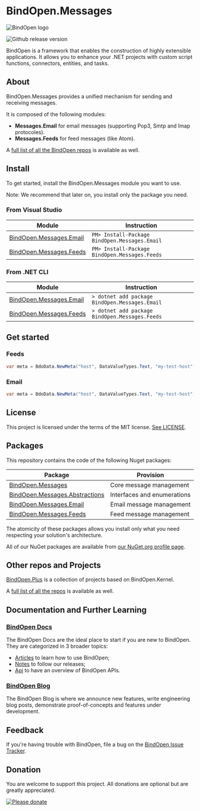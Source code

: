 # BindOpen.Messages

![BindOpen logo](https://storage.bindopen.org/img/logos/logo_bindopen.png)

![Github release version](https://img.shields.io/nuget/v/BindOpen.Kernel.Abstractions.svg?style=plastic)


BindOpen is a framework that enables the construction of highly extensible applications. It allows you to enhance your .NET projects with custom script functions, connectors, entities, and tasks.

## About

BindOpen.Messages provides a unified mechanism for sending and receiving messages.

It is composed of the following modules:

* __Messages.Email__ for email messages (supporting Pop3, Smtp and Imap protocoles).
* __Messages.Feeds__ for feed messages (like Atom).

A [full list of all the BindOpen repos](https://github.com/bindopen?tab=repositories) is available as well.


## Install

To get started, install the BindOpen.Messages module you want to use.

Note: We recommend that later on, you install only the package you need.

### From Visual Studio

| Module | Instruction |
|--------|-----|
| [BindOpen.Messages.Email](https://www.nuget.org/packages/BindOpen.Messages.Email) | ```PM> Install-Package BindOpen.Messages.Email``` |
| [BindOpen.Messages.Feeds](https://www.nuget.org/packages/BindOpen.Messages.Feeds) | ```PM> Install-Package BindOpen.Messages.Feeds``` |

### From .NET CLI

| Module | Instruction |
|--------|-----|
| [BindOpen.Messages.Email](https://www.nuget.org/packages/BindOpen.Messages.Email) | ```> dotnet add package BindOpen.Messages.Email``` |
| [BindOpen.Messages.Feeds](https://www.nuget.org/packages/BindOpen.Messages.Feeds) | ```> dotnet add package BindOpen.Messages.Feeds``` |

## Get started

### Feeds

```csharp
var meta = BdoData.NewMeta("host", DataValueTypes.Text, "my-test-host");
```

### Email

```csharp
var meta = BdoData.NewMeta("host", DataValueTypes.Text, "my-test-host");
```


## License

This project is licensed under the terms of the MIT license. [See LICENSE](https://github.com/bindopen/BindOpen.Messages/blob/master/LICENSE).

## Packages

This repository contains the code of the following Nuget packages:

| Package | Provision |
|----------|-----|
| [BindOpen.Messages](https://www.nuget.org/packages/BindOpen.Messages) | Core message management |
| [BindOpen.Messages.Abstractions](https://www.nuget.org/packages/BindOpen.Messages.Abstractions) | Interfaces and enumerations |
| [BindOpen.Messages.Email](https://www.nuget.org/packages/BindOpen.Messages.Email) | Email message management |
| [BindOpen.Messages.Feeds](https://www.nuget.org/packages/BindOpen.Messages.Feeds) | Feed message management |

The atomicity of these packages allows you install only what you need respecting your solution's architecture.

All of our NuGet packages are available from [our NuGet.org profile page](https://www.nuget.org/profiles/bindopen).


## Other repos and Projects

[BindOpen.Plus](https://github.com/bindopen/BindOpen.Plus) is a collection of projects based on BindOpen.Kernel.


A [full list of all the repos](https://www.nuget.org/packages?q=bindopen.Labs) is available as well.


## Documentation and Further Learning

### [BindOpen Docs](https://docs.bindopen.org/)

The BindOpen Docs are the ideal place to start if you are new to BindOpen. They are categorized in 3 broader topics:

* [Articles](https://docs.bindopen.org/articles) to learn how to use BindOpen;
* [Notes](https://docs.bindopen.org/notes) to follow our releases;
* [Api](https://docs.bindopen.org/api) to have an overview of BindOpen APIs.

### [BindOpen Blog](https://www.bindopen.org/blog)

The BindOpen Blog is where we announce new features, write engineering blog posts, demonstrate proof-of-concepts and features under development.


## Feedback

If you're having trouble with BindOpen, file a bug on the [BindOpen Issue Tracker](https://github.com/bindopen/BindOpen.Plus.Messgaes/issues). 

## Donation

You are welcome to support this project. All donations are optional but are greatly appreciated.

[![Please donate](https://www.paypalobjects.com/en_US/i/btn/btn_donateCC_LG.gif)](https://www.paypal.com/donate/?hosted_button_id=PHG3WSUFYSMH4)


